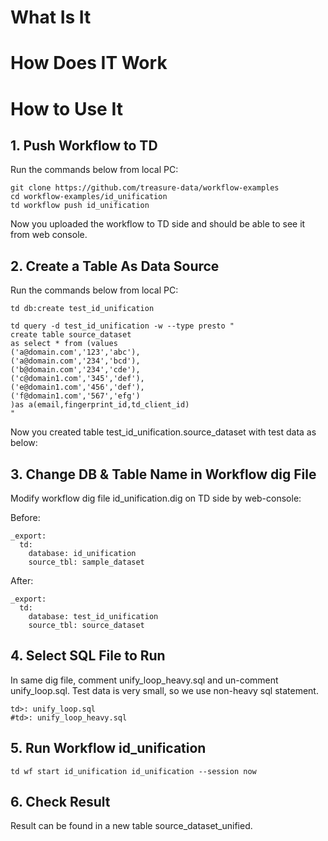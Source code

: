 # What Is It

# How Does IT Work

# How to Use It 

## 1. Push Workflow to TD 

Run the commands below from local PC:

```
git clone https://github.com/treasure-data/workflow-examples
cd workflow-examples/id_unification
td workflow push id_unification
```
Now you uploaded the workflow to TD side and should be able to see it from web console.

## 2. Create a Table As Data Source 

Run the commands below from local PC:

```
td db:create test_id_unification

td query -d test_id_unification -w --type presto "
create table source_dataset 
as select * from (values
('a@domain.com','123','abc'),
('a@domain.com','234','bcd'),
('b@domain.com','234','cde'),
('c@domain1.com','345','def'),
('e@domain1.com','456','def'),
('f@domain1.com','567','efg')
)as a(email,fingerprint_id,td_client_id)
"
```
Now you created table test_id_unification.source_dataset with test data as below:


## 3. Change DB & Table Name in Workflow dig File

Modify workflow dig file id_unification.dig on TD side by web-console:

Before:

```
_export:
  td:
    database: id_unification
    source_tbl: sample_dataset
```
After:

```
_export:
  td:
    database: test_id_unification
    source_tbl: source_dataset
```

## 4. Select SQL File to Run

In same dig file, comment unify_loop_heavy.sql and un-comment unify_loop.sql.
Test data is very small, so we use non-heavy sql statement.

```
td>: unify_loop.sql
#td>: unify_loop_heavy.sql
```

## 5. Run Workflow id_unification

```
td wf start id_unification id_unification --session now
```

## 6. Check Result 

Result can be found in a new table source_dataset_unified.
